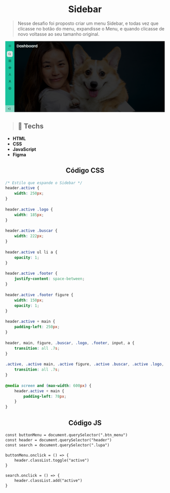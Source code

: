 <h1 align="center"> Sidebar </h1>

> Nesse desafio foi proposto criar um menu Sidebar, e todas vez que clicasse no botão do menu, expandisse o Menu, e quando clicasse de novo voltasse ao seu tamanho original.

![Sidebar](./.github/preview.png)

> ## 🧰 **Techs**
* **HTML**
* **CSS**
* **JavaScript**
* **Figma**


<h2 align="center"> Código CSS </h2>

```CSS
/* Estilo que espande o Sidebar */
header.active {
    width: 250px;
}

header.active .logo {
    width: 185px;
}

header.active .buscar {
    width: 222px;
}

header.active ul li a {
    opacity: 1;
}

header.active .footer {
    justify-content: space-between;
}

header.active .footer figure {
    width: 150px;
    opacity: 1;
}

header.active + main {
    padding-left: 250px; 
}

header, main, figure, .buscar, .logo, .footer, input, a {
    transition: all .7s;
}

.active, .active main, .active figure, .active .buscar, .active .logo, .active .footer, .active input, .active a {
    transition: all .7s;
}

@media screen and (max-width: 600px) {
    header.active + main {
        padding-left: 78px;
    }
}
```

<h2 align="center"> Código JS </h2>

```JS
const buttonMenu = document.querySelector(".btn_menu")
const header = document.querySelector("header")
const search = document.querySelector(".lupa")

buttonMenu.onclick = () => {
    header.classList.toggle("active")
}

search.onclick = () => {
    header.classList.add("active")
}

```